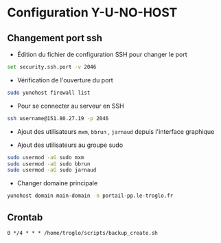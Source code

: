 # Configuration Y-U-NO-HOST

## Changement port ssh

- Édition du fichier de configuration SSH pour changer le port

```bash
set security.ssh.port -v 2046
```

- Vérification de l'ouverture du port
```bash
sudo yunohost firewall list
```

- Pour se connecter au serveur en SSH
```bash
ssh username@151.80.27.19 -p 2046
```

- Ajout des utilisateurs `mxm`, `bbrun` , `jarnaud` depuis l'interface graphique

- Ajout des utilisateurs au groupe sudo 
```bash
sudo usermod -aG sudo mxm
sudo usermod -aG sudo bbrun
sudo usermod -aG sudo jarnaud
```

- Changer domaine principale
```bash
yunohost domain main-domain -n portail-pp.le-troglo.fr
```

## Crontab
```SHELL
0 */4 * * * /home/troglo/scripts/backup_create.sh
```
